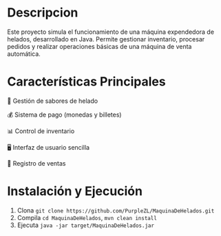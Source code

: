 # Descripcion
Este proyecto simula el funcionamiento de una máquina expendedora de helados, desarrollado en Java. Permite gestionar inventario, procesar pedidos y realizar operaciones básicas de una máquina de venta automática.
# Características Principales
🍨 Gestión de sabores de helado

💰 Sistema de pago (monedas y billetes)

📊 Control de inventario

🖥️ Interfaz de usuario sencilla

📝 Registro de ventas

# Instalación y Ejecución
 1. Clona `git clone https://github.com/PurpleZL/MaquinaDeHelados.git`
 2. Compila `cd MaquinaDeHelados`,  `mvn clean install`
 3. Ejecuta `java -jar target/MaquinaDeHelados.jar`
